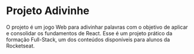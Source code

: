 # Projeto Adivinhe

O projeto é  um jogo Web para adivinhar palavras com o objetivo de aplicar e consolidar os fundamentos de React.
Esse é um projeto prático da formação Full-Stack, um dos conteúdos disponíveis para alunos da Rocketseat.